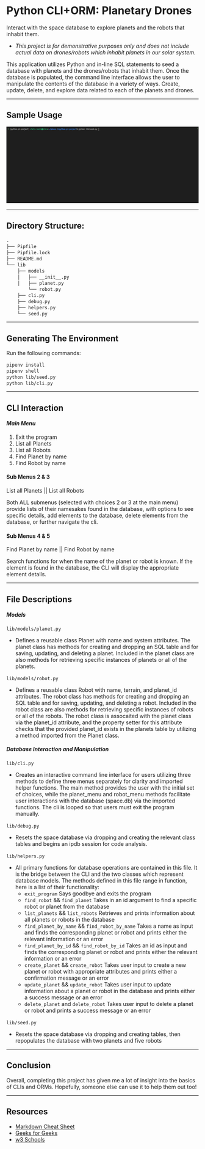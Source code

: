 # Python CLI+ORM: Planetary Drones

Interact with the space database to explore planets and the robots that inhabit them.
- *This project is for demonstrative purposes only and does not include actual data on drones/robots which inhabit planets in our solar system.*

This application utilizes Python and in-line SQL statements to seed a database with planets and the drones/robots that inhabit them. Once the database is populated, the command line interface allows the user to manipulate the contents of the database in a variety of ways. Create, update, delete, and explore data related to each of the planets and drones.

---

## Sample Usage

![Sample App Usage](/PythonCLIUsage.gif)

---

## Directory Structure:

```console
.
├── Pipfile
├── Pipfile.lock
├── README.md
└── lib
    ├── models
    │   ├── __init__.py
    │   ├── planet.py
        └── robot.py
    ├── cli.py
    ├── debug.py
    ├── helpers.py
    └── seed.py
```

---


## Generating The Environment

Run the following commands:

```console
pipenv install
pipenv shell
python lib/seed.py
python lib/cli.py
```

---

## CLI Interaction

#### *Main Menu*

1. Exit the program
2. List all Planets
3. List all Robots
4. Find Planet by name
5. Find Robot by name

#### Sub Menus 2 & 3

List all Planets || List all Robots

Both ALL submenus (selected with choices 2 or 3 at the main menu) provide lists of their namesakes found in the database, with options to see specific details, add elements to the database, delete elements from the database, or further navigate the cli.

#### Sub Menus 4 & 5

Find Planet by name || Find Robot by name

Search functions for when the name of the planet or robot is known. If the element is found in the database, the CLI will display the appropriate element details.

---

## File Descriptions

#### *Models*

`lib/models/planet.py`

- Defines a reusable class Planet with name and system attributes. The planet class has methods for creating and dropping an SQL table and for saving, updating, and deleting a planet. Included in the planet class are also methods for retrieving specific instances of planets or all of the planets.

`lib/models/robot.py`

- Defines a reusable class Robot with name, terrain, and planet_id attributes. The robot class has methods for creating and dropping an SQL table and for saving, updating, and deleting a robot. Included in the robot class are also methods for retrieving specific instances of robots or all of the robots. The robot class is assocaited with the planet class via the planet_id attribute, and the property setter for this attribute checks that the provided planet_id exists in the planets table by utilizing a method imported from the Planet class.

#### *Database Interaction and Manipulation*

`lib/cli.py`

- Creates an interactive command line interface for users utilizing three methods to define three menus separately for clarity and imported helper functions. The main method provides the user with the initial set of choices, while the planet_menu and robot_menu methods facilitate user interactions with the database (space.db) via the imported functions. The cli is looped so that users must exit the program manually.

`lib/debug.py`

- Resets the space database via dropping and creating the relevant class tables and begins an ipdb session for code analysis.

`lib/helpers.py`

- All primary functions for database operations are contained in this file. It is the bridge between the CLI and the two classes which represent database models. The methods defined in this file range in function, here is a list of their functionality:
    - `exit_program`
        Says goodbye and exits the program
    - `find_robot` && `find_planet`
        Takes in an id argument to find a specific robot or planet from the database
    - `list_planets` && `list_robots`
        Retrieves and prints information about all planets or robots in the database
    - `find_planet_by_name` && `find_robot_by_name`
        Takes a name as input and finds the corresponding planet or robot and prints either the relevant information or an error 
    - `find_planet_by_id` && `find_robot_by_id`
        Takes an id as input and finds the corresponding planet or robot and prints either the relevant information or an error
    - `create_planet` && `create_robot`
        Takes user input to create a new planet or robot with appropriate attributes and prints either a confirmation message or an error 
    - `update_planet` && `update_robot`
        Takes user input to update information about a planet or robot in the database and prints either a success message or an error
    - `delete_planet` and `delete_robot`
        Takes user input to delete a planet or robot and prints a success message or an error
    

`lib/seed.py`

- Resets the space database via dropping and creating tables, then repopulates the database with two planets and five robots

---

## Conclusion

Overall, completing this project has given me a lot of insight into the basics of CLIs and ORMs. Hopefully, someone else can use it to help them out too!

---

## Resources

- [Markdown Cheat Sheet](https://www.markdownguide.org/cheat-sheet/)
- [Geeks for Geeks](https://www.geeksforgeeks.org/)
- [w3 Schools](https://www.w3schools.com/python/default.asp)